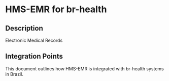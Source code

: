 # HMS-EMR for br-health

## Description

Electronic Medical Records

## Integration Points

This document outlines how HMS-EMR is integrated with br-health systems in Brazil.
